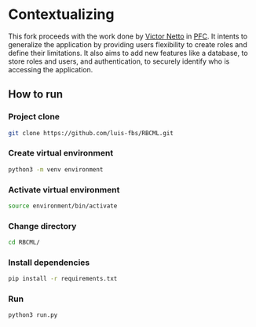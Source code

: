 # Contextualizing
This fork proceeds with the work done by [Victor Netto](https://github.com/VictorNetto) in [PFC](https://github.com/VictorNetto/PFC). It intents to generalize the application by providing users flexibility to create roles and define their limitations. It also aims to add new features like a database, to store roles and users, and authentication, to securely identify who is accessing the application.

## How to run
### Project clone
```bash
git clone https://github.com/luis-fbs/RBCML.git
```

### Create virtual environment
```bash
python3 -m venv environment
```

###  Activate virtual environment
```bash
source environment/bin/activate
```

### Change directory
```bash
cd RBCML/
```

### Install dependencies
```bash
pip install -r requirements.txt
```

### Run
```bash
python3 run.py
```